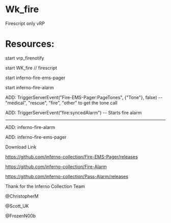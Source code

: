 # Wk_fire
Firescript only vRP

# Resources:

start vrp_firenotify

start WK_fire  // firescript

start inferno-fire-ems-pager

start inferno-fire-alarm

ADD: TriggerServerEvent("Fire-EMS-Pager:PageTones", {"Tone"}, false) -- "medical", "rescue", "fire", "other"
to get the tone call

ADD: TriggerServerEvent("fire:syncedAlarm") -- Starts fire alarm

--------------------------------------------------------------------------------------------------
ADD: inferno-fire-alarm

ADD: inferno-fire-ems-pager


Download Link

https://github.com/inferno-collection/Fire-EMS-Pager/releases

https://github.com/inferno-collection/Fire-Alarm

https://github.com/inferno-collection/Pass-Alarm/releases



Thank for the Inferno Collection Team

@ChristopherM

@Scott_UK

@FrozenN00b
